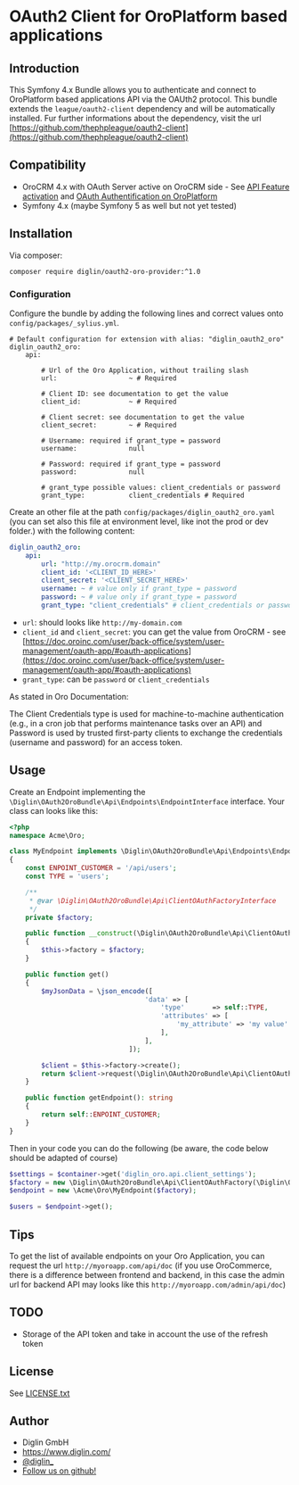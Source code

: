 # OAuth2 Client for OroPlatform based applications

## Introduction

This Symfony 4.x Bundle allows you to authenticate and connect to OroPlatform based applications API via the OAUth2 protocol.
This bundle extends the `league/oauth2-client` dependency and will be automatically installed. Fur further informations about the dependency, visit the url [https://github.com/thephpleague/oauth2-client](https://github.com/thephpleague/oauth2-client) 

## Compatibility

- OroCRM 4.x with OAuth Server active on OroCRM side - See [API Feature activation](https://doc.oroinc.com/api/enabling-api-feature/) and [OAuth Authentification on OroPlatform](https://doc.oroinc.com/api/authentication/oauth/)
- Symfony 4.x (maybe Symfony 5 as well but not yet tested) 

## Installation

Via composer:

`composer require diglin/oauth2-oro-provider:^1.0`

### Configuration

Configure the bundle by adding the following lines and correct values onto `config/packages/_sylius.yml`.

```
# Default configuration for extension with alias: "diglin_oauth2_oro"
diglin_oauth2_oro:
    api:

        # Url of the Oro Application, without trailing slash
        url:                  ~ # Required

        # Client ID: see documentation to get the value
        client_id:            ~ # Required

        # Client secret: see documentation to get the value
        client_secret:        ~ # Required

        # Username: required if grant_type = password
        username:             null

        # Password: required if grant_type = password
        password:             null

        # grant_type possible values: client_credentials or password
        grant_type:           client_credentials # Required
```

Create an other file at the path `config/packages/diglin_oauth2_oro.yaml` (you can set also this file at environment level, like inot the prod or dev folder.) with the following content:

```yaml
diglin_oauth2_oro:
    api:
        url: "http://my.orocrm.domain"
        client_id: '<CLIENT_ID_HERE>'
        client_secret: '<CLIENT_SECRET_HERE>'
        username: ~ # value only if grant_type = password
        password: ~ # value only if grant_type = password
        grant_type: "client_credentials" # client_credentials or password 
```

- `url`: should looks like `http://my-domain.com`
- `client_id` and `client_secret`: you can get the value from OroCRM - see [https://doc.oroinc.com/user/back-office/system/user-management/oauth-app/#oauth-applications](https://doc.oroinc.com/user/back-office/system/user-management/oauth-app/#oauth-applications)
- `grant_type`: can be `password` or `client_credentials`

As stated in Oro Documentation:

The Client Credentials type is used for machine-to-machine authentication (e.g., in a cron job that performs maintenance tasks over an API) and Password is used by trusted first-party clients to exchange the credentials (username and password) for an access token.

## Usage

Create an Endpoint implementing the `\Diglin\OAuth2OroBundle\Api\Endpoints\EndpointInterface` interface. Your class can looks like this:

```php
<?php
namespace Acme\Oro;

class MyEndpoint implements \Diglin\OAuth2OroBundle\Api\Endpoints\EndpointInterface
{
    const ENPOINT_CUSTOMER = '/api/users';
    const TYPE = 'users';

    /**
     * @var \Diglin\OAuth2OroBundle\Api\ClientOAuthFactoryInterface
     */
    private $factory;

    public function __construct(\Diglin\OAuth2OroBundle\Api\ClientOAuthFactoryInterface $factory)
    {
        $this->factory = $factory;
    }

    public function get()
    {
        $myJsonData = \json_encode([
                                  'data' => [
                                      'type'       => self::TYPE,
                                      'attributes' => [
                                          'my_attribute' => 'my value'
                                      ],
                                  ],
                              ]);

        $client = $this->factory->create();
        return $client->request(\Diglin\OAuth2OroBundle\Api\ClientOAuthInterface::REQUEST_GET, $this->getEndpoint(), ['body' => $myJsonData]);
    }

    public function getEndpoint(): string
    {
        return self::ENPOINT_CUSTOMER;
    }
}

```

Then in your code you can do the following (be aware, the code below should be adapted of course)

```php
$settings = $container->get('diglin_oro.api.client_settings');
$factory = new \Diglin\OAuth2OroBundle\Api\ClientOAuthFactory(\Diglin\OAuth2OroBundle\Api\ClientOAuth::class, $settings);
$endpoint = new \Acme\Oro\MyEndpoint($factory);

$users = $endpoint->get();
```

## Tips

To get the list of available endpoints on your Oro Application, you can request the url `http://myoroapp.com/api/doc` (if you use OroCommerce, there is a difference between frontend and backend, in this case the admin url for backend API may looks like this `http://myoroapp.com/admin/api/doc`)

## TODO

- Storage of the API token and take in account the use of the refresh token

## License

See [LICENSE.txt](./LICENSE.txt)

## Author

* Diglin GmbH
* https://www.diglin.com/
* [@diglin_](https://twitter.com/diglin_)
* [Follow us on github!](https://github.com/diglin)

